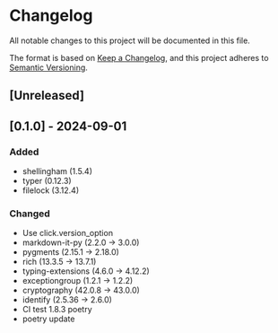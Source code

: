 <!-- markdownlint-configure-file { "MD024": false } -->
# Changelog

All notable changes to this project will be documented in this file.

The format is based on [Keep a Changelog](https://keepachangelog.com/en/1.1.0/),
and this project adheres to [Semantic Versioning](https://semver.org/spec/v2.0.0.html).

## [Unreleased]

## [0.1.0] - 2024-09-01

### Added

- shellingham (1.5.4)
- typer (0.12.3)
- filelock (3.12.4)

### Changed

- Use click.version_option
- markdown-it-py (2.2.0 -> 3.0.0)
- pygments (2.15.1 -> 2.18.0)
- rich (13.3.5 -> 13.7.1)
- typing-extensions (4.6.0 -> 4.12.2)
- exceptiongroup (1.2.1 -> 1.2.2)
- cryptography (42.0.8 -> 43.0.0)
- identify (2.5.36 -> 2.6.0)
- CI test 1.8.3 poetry
- poetry update
